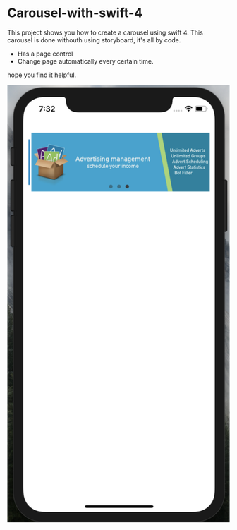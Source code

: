 # Carousel-with-swift-4

This project shows you how to create a carousel using swift 4.
This carousel is done withouth using storyboard, it's all by code.
* Has a page control
* Change page automatically every certain time.

hope you find it helpful.

![GitHub Logo](imageDemo.png)
